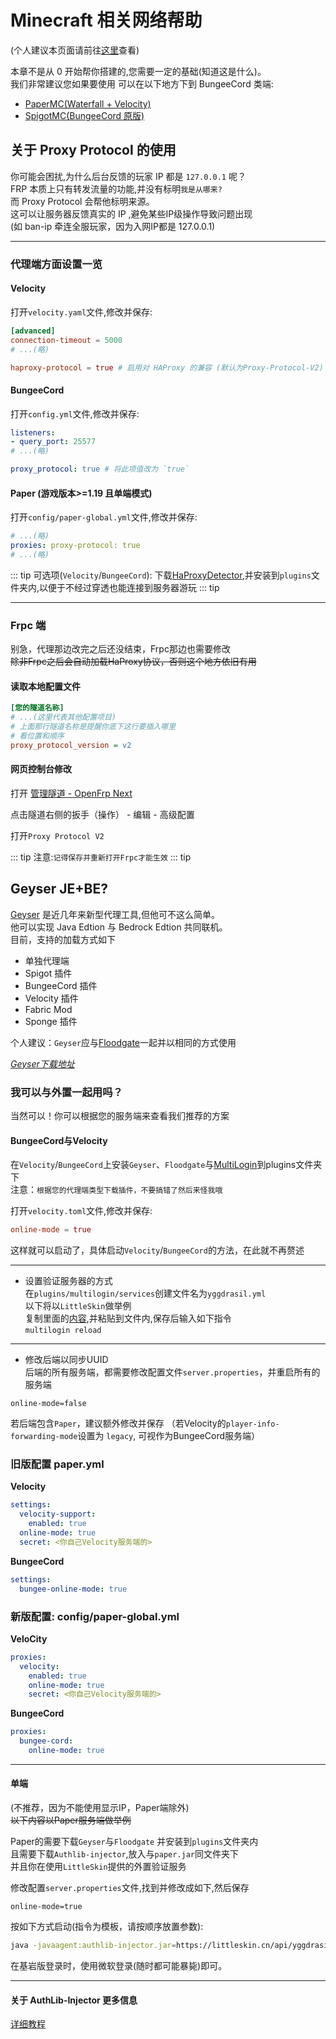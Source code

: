 # Minecraft 相关网络帮助

(个人建议本页面请前往[这里](https://github.com/ZGIT-Network/OpenFrp-Docs/blob/main/src/use/other/minecraft-service.md)查看)

本章不是从 0 开始帮你搭建的,您需要一定的基础(知道这是什么)。<br>
我们非常建议您如果要使用
可以在以下地方下到 BungeeCord 类端:
- [PaperMC(Waterfall + Velocity)](https://papermc.io/downloads#Waterfall)
- [SpigotMC(BungeeCord 原版)](https://www.spigotmc.org/wiki/bungeecord/)

## 关于 Proxy Protocol 的使用

你可能会困扰,为什么后台反馈的玩家 IP 都是 `127.0.0.1` 呢？<br>
FRP 本质上只有转发流量的功能,并没有标明`我是从哪来? `<br>
而 Proxy Protocol 会帮他标明来源。<br>
这可以让服务器反馈真实的 IP ,避免某些IP级操作导致问题出现 <br>
(如 ban-ip 牵连全服玩家，因为入网IP都是 127.0.0.1)

---
### 代理端方面设置一览

#### **Velocity**

打开`velocity.yaml`文件,修改并保存:
```toml
[advanced] 
connection-timeout = 5000
# ...(略) 

haproxy-protocol = true # 启用对 HAProxy 的兼容 (默认为Proxy-Protocol-V2) 
```

#### **BungeeCord**

打开`config.yml`文件,修改并保存:
```yaml 
listeners: 
- query_port: 25577 
# ...(略)

proxy_protocol: true # 将此项值改为 `true` 
```


#### **Paper (游戏版本>=1.19 且单端模式)**

打开`config/paper-global.yml`文件,修改并保存:

```yaml 
# ...(略)
proxies: proxy-protocol: true 
# ...(略)
```

::: tip
可选项(`Velocity`/`BungeeCord`): 下载[HaProxyDetector](https://github.com/andylizi/haproxy-detector/releases),并安装到`plugins`文件夹内,以便于不经过穿透也能连接到服务器游玩
::: tip

---
### Frpc 端

别急，代理那边改完之后还没结束，Frpc那边也需要修改<br>
<s>除非Frpc之后会自动加载HaProxy协议，否则这个地方依旧有用</s>

#### **读取本地配置文件**
```ini 
[您的隧道名称] 
# ...(这里代表其他配置项目) 
# 上面那行隧道名称是提醒你底下这行要插入哪里 
# 看位置和顺序 
proxy_protocol_version = v2 
```
#### **网页控制台修改**

打开 [管理隧道 - OpenFrp Next](https://console.openfrp.net/manage-proxies)

点击隧道右侧的扳手（操作） - 编辑 - 高级配置

打开`Proxy Protocol V2`

::: tip
注意:`记得保存并重新打开Frpc才能生效`
::: tip

## Geyser JE+BE?

[Geyser](https://geysermc.org/) 是近几年来新型代理工具,但他可不这么简单。<br>
他可以实现 Java Edtion 与 Bedrock Edtion 共同联机。<br>
目前，支持的加载方式如下 
- 单独代理端
- Spigot 插件
- BungeeCord 插件
- Velocity 插件
- Fabric Mod
- Sponge 插件

个人建议：`Geyser`应与[Floodgate](https://ci.opencollab.dev/job/GeyserMC/job/Floodgate/job/master/)一起并以相同的方式使用

*[Geyser下载地址](https://ci.opencollab.dev/job/GeyserMC/job/Geyser/job/master/)*

### 我可以与外置一起用吗？

当然可以！你可以根据您的服务端来查看我们推荐的方案

#### BungeeCord与Velocity
  
  在`Velocity`/`BungeeCord`上安装`Geyser`、`Floodgate`与[MultiLogin](https://github.com/CaaMoe/MultiLogin/releases)到plugins文件夹下<br>
  注意：`根据您的代理端类型下载插件，不要搞错了然后来怪我哦`
  
  打开`velocity.toml`文件,修改并保存:
  ```toml
  online-mode = true
  ```
  这样就可以启动了，具体启动`Velocity`/`BungeeCord`的方法，在此就不再赘述
  
  ---
  - 设置验证服务器的方式  
  在`plugins/multilogin/services`创建文件名为`yggdrasil.yml`<br>
  以下将以`LittleSkin`做举例<br>
  复制里面的[内容](https://pastebin.com/X1LbbNRk),并粘贴到文件内,保存后输入如下指令<br>
  `multilogin reload`
  
  ---
  - 修改后端以同步UUID  
  后端的所有服务端，都需要修改配置文件`server.properties`，并重启所有的服务端
  ```properties
  online-mode=false
  ```
  
  若后端包含`Paper`，建议额外修改并保存 （若Velocity的`player-info-forwarding-mode`设置为 `legacy`, 可视作为BungeeCord服务端）
  
### 旧版配置 paper.yml

**Velocity**
```yaml 
settings: 
  velocity-support: 
    enabled: true 
  online-mode: true 
  secret: <你自己Velocity服务端的> 
```
**BungeeCord**

```yaml 
settings: 
  bungee-online-mode: true 
```

### 新版配置: config/paper-global.yml

**VeloCity**
```yaml 
proxies: 
  velocity: 
    enabled: true 
    online-mode: true 
    secret: <你自己Velocity服务端的> 
```
**BungeeCord**
```yaml 
proxies: 
  bungee-cord: 
    online-mode: true 
```

  
---
#### 单端 
(不推荐，因为不能使用显示IP，Paper端除外)<br /><s>以下内容以Paper服务端做举例</s>
  
Paper的需要下载`Geyser`与`Floodgate` 并安装到`plugins`文件夹内<br>
且需要下载`Authlib-injector`,放入与`paper.jar`同文件夹下<br>
并且你在使用`LittleSkin`提供的外置验证服务
  
修改配置`server.properties`文件,找到并修改成如下,然后保存
```properties
online-mode=true
```  
按如下方式启动(指令为模板，请按顺序放置参数):
```bash
java -javaagent:authlib-injector.jar=https://littleskin.cn/api/yggdrasil -jar paper.jar
```
在基岩版登录时，使用微软登录(随时都可能暴毙)即可。

---
#### 关于 AuthLib-Injector 更多信息

[详细教程](https://github.com/yushijinhun/authlib-injector/wiki/%E5%9C%A8-Minecraft-%E6%9C%8D%E5%8A%A1%E7%AB%AF%E4%BD%BF%E7%94%A8-authlib-injector)


